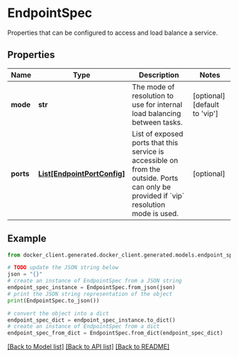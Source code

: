# EndpointSpec

Properties that can be configured to access and load balance a service.

## Properties

Name | Type | Description | Notes
------------ | ------------- | ------------- | -------------
**mode** | **str** | The mode of resolution to use for internal load balancing between tasks.  | [optional] [default to 'vip']
**ports** | [**List[EndpointPortConfig]**](EndpointPortConfig.md) | List of exposed ports that this service is accessible on from the outside. Ports can only be provided if &#x60;vip&#x60; resolution mode is used.  | [optional] 

## Example

```python
from docker_client.generated.docker_client.generated.models.endpoint_spec import EndpointSpec

# TODO update the JSON string below
json = "{}"
# create an instance of EndpointSpec from a JSON string
endpoint_spec_instance = EndpointSpec.from_json(json)
# print the JSON string representation of the object
print(EndpointSpec.to_json())

# convert the object into a dict
endpoint_spec_dict = endpoint_spec_instance.to_dict()
# create an instance of EndpointSpec from a dict
endpoint_spec_from_dict = EndpointSpec.from_dict(endpoint_spec_dict)
```
[[Back to Model list]](../README.md#documentation-for-models) [[Back to API list]](../README.md#documentation-for-api-endpoints) [[Back to README]](../README.md)


